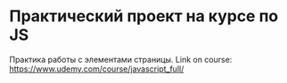 # Практический проект на курсе по JS
Практика работы с элементами страницы.
Link on course: https://www.udemy.com/course/javascript_full/
